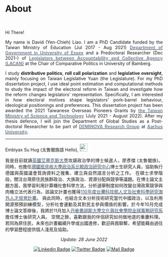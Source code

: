 # About


<br/>


<div style="text-align: justify">

Hi There!


My name is David (Yen-Chieh) Liao. I am a PhD Candidate funded by the Taiwan Ministry of Education (Jul 2017 - Aug 2021) [<span style="color:#778899">**Department of Government in University of Essex**</span>](https://www.essex.ac.uk/departments/government) and a Predoctoral Researcher (Dec 2021-) of [<span style="color:#778899">**Legislators between Accountability and Collective Agency (LACAN)**</span>](https://projectlacan.wordpress.com/team/)  at the Chair of Comparative Politics in University of Bamberg.

I study __distributive politics__, __roll call polarization__ and __legislative oversight__, mainly focusing on Taiwan Legislative Yuan (the Legislature). For my PhD dissertation project, I use ideal point estimation and computational methods to study the impact of the electoral reform in Taiwan and investigate how the reform changes legislators' representation. Specifically, I am interested in how electoral motives shape legislators' pork-barrel behaviour, ideological positionings and preferences. 
This dissertation project has been awarded the 2021 Taiwanese Overseas Pioneers Grants by [<span style="color:#778899">**the Taiwan Ministry of Science and Technology**</span>](https://www.most.gov.tw/?l=en)  (July 2021 - August 2022). After my thesis defence, I will join the Department of Global Studies as a Post-doctoral Researcher to be part of [<span style="color:#778899">**DEMINOVA Research Group**</span>](https://projects.au.dk/deminova) at [<span style="color:#778899">**Aarhus University**</span>](https://international.au.dk).



---
Embiyax Su Hug (太魯閣族語 Hello),  <img src="https://user-images.githubusercontent.com/1303154/88677602-1635ba80-d120-11ea-84d8-d263ba5fc3c0.gif" width="25" height="25" alt="hi">


我是目前就讀[<span style="color:#778899">**英國艾塞克斯大學**</span>](https://www.essex.ac.uk/departments/government)攻讀政治學的博士候選人，廖彥傑 (太魯閣族)。同時，也擔任[<span style="color:#778899">**德國班貝格大學政治系比較政治研究中心**</span>](https://projectlacan.wordpress.com/team/)博士生研究人員，協助執行德國與英國議會質詢資料之搜集、建立與自然語言分析之工作。 
在碩士求學階段，關注台灣原住民族群政治、大族政治、資源分配與競爭等議題。在博士論文主題方面，我學習利用計算機社會科學方法，分析選舉制度如何改變台灣政黨競爭與肉桶立法代表行為，該論文計畫也獲得[<span style="color:#778899">**110年度台灣科技部人文及社會科學研究海外人才培育計畫**</span>](https://www.stpi.narl.org.tw/public/show?id=4b1141647ad2a353017af136d1ae0fa5)。
與此同時，也結合文本分析技術研究當代中國政治，以及利用開源預預訓練模型，分析社會運動及其對民主參與價值的影響。於今年10月完成博士論文答辯後，我將於11月加入[<span style="color:#778899">**丹麥奧胡斯大學文化與社會學院全球事務研究系**</span>](https://cas.au.dk/en/about-the-school/departments/global-studies)擔任博士後研究人員。 空閒之餘，喜歡跟我的伴侶研究如何做地道的重慶料理。 若同為原住民，未來也計畫繼續升學或出國進修，歡迎與我聯繫，希望能藉由過往的學習歷程提供個人淺見及協助。



<div style="text-align: center">

*Update: 28 June 2022*

[![Linkedin Badge](https://img.shields.io/badge/linkedin-0077B5?style=for-the-badge&logo=linkedin&logoColor=white)](https://www.linkedin.com/authwall?trk=gf&trkInfo=AQERrkO9JeuxgQAAAYGIXxZw-IMriZ16fxaCyQ9B4fcr8SgrQXFIA4WvPBytf98cJPl4KsPT6KiRHzqt-s3Ozl8_IoJ8cn9_lBY1_kQiozmVJV_bXf0xolwYZIIc_TwCBrvqjMU=&original_referer=https://davidycliao.github.io/&sessionRedirect=https%3A%2F%2Fwww.linkedin.com%2Fin%2Fdavid-yen-chieh-liao-51a0a3168%2F)
[![Twitter Badge](https://img.shields.io/badge/twitter-1DA1F2?style=for-the-badge&logo=twitter&logoColor=white)](https://twitter.com/liaoyenchieh)
[![Mail Badge](https://img.shields.io/badge/Gmail-D14836?style=for-the-badge&logo=gmail&logoColor=white)](mailto:davidycliao@gamil.com)


</div>

